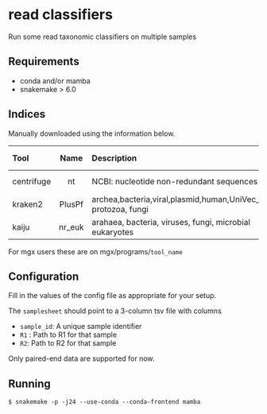 # read classifiers

Run some read taxonomic classifiers on multiple samples


## Requirements

- conda and/or mamba
- snakemake > 6.0


## Indices

Manually downloaded using the information below.

| Tool       |  Name  | Description                                                      | Date created |                              Direct Link                             |                     Ref                    |
|:-----------|:------:|:-----------------------------------------------------------------|:------------:|:--------------------------------------------------------------------:|:------------------------------------------:|
| centrifuge |   nt   | NCBI: nucleotide non-redundant sequences                         | March 3 2018 |   https://genome-idx.s3.amazonaws.com/centrifuge/nt_2018_3_3.tar.gz  | https://benlangmead.github.io/aws-indexes/ |
| kraken2    | PlusPf | archea,bacteria,viral,plasmid,human,UniVec_core, protozoa, fungi |  May 5 2017  | https://genome-idx.s3.amazonaws.com/kraken/k2_pluspf_20210517.tar.gz | https://benlangmead.github.io/aws-indexes/ |
| kaiju      | nr_euk | arahaea, bacteria, viruses, fungi, microbial eukaryotes          |  May 20 2020 |   https://kaiju.binf.ku.dk/database/kaiju_db_nr_euk_2021-02-24.tgz   |       https://kaiju.binf.ku.dk/server      |


For mgx users these are on mgx/programs/`tool_name`

## Configuration

Fill in the values of the config file as appropriate for your setup.

The `samplesheet` should point to a 3-column tsv file with columns

- `sample_id`: A unique sample identifier
- `R1` : Path to R1 for that sample
- `R2`: Path to R2 for that sample

Only paired-end data are supported for now.

## Running

```
$ snakemake -p -j24 --use-conda --conda-frontend mamba
```

